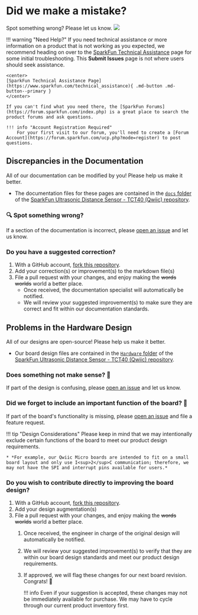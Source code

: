 # Did we make a mistake?

Spot something wrong? Please let us know. <a href="https://github.com/sparkfun/SparkFun_Ultrasonic_Distance_Sensor-Qwiic/tree/v11_Firmware_v01/issues" alt="Issues"><img src="https://img.shields.io/github/issues/sparkfun/SparkFun_Ultrasonic_Distance_Sensor-Qwiic/tree/v11_Firmware_v01.svg" /></a>

<!-- Technical Assistance Box -->
!!! warning "Need Help?"
    If you need technical assistance or more information on a product that is not working as you expected, we recommend heading on over to the [SparkFun Technical Assistance](https://www.sparkfun.com/technical_assistanc) page for some initial troubleshooting. This **Submit Issues** page is not where users should seek assistance.

    <center>
    [SparkFun Technical Assistance Page](https://www.sparkfun.com/technical_assistance){ .md-button .md-button--primary }
    </center>
    
    If you can't find what you need there, the [SparkFun Forums](https://forum.sparkfun.com/index.php) is a great place to search the product forums and ask questions.
    
    !!! info "Account Registration Required"
        For your first visit to our forum, you'll need to create a [Forum Account](https://forum.sparkfun.com/ucp.php?mode=register) to post questions.


## Discrepancies in the Documentation

All of our documentation can be modified by you! Please help us make it better.

* The documentation files for these pages are contained in the [`docs` folder](https://github.com/sparkfun/SparkFun_Ultrasonic_Distance_Sensor-Qwiic/tree/v11_Firmware_v01/docs) of the [SparkFun Ultrasonic Distance Sensor - TCT40 (Qwiic) repository](https://github.com/sparkfun/SparkFun_Ultrasonic_Distance_Sensor-Qwiic/tree/v11_Firmware_v01).

### 🔍 Spot something wrong?

If a section of the documentation is incorrect, please [open an issue](https://github.com/sparkfun/SparkFun_Ultrasonic_Distance_Sensor-Qwiic/issues) and let us know.

### Do you have a suggested correction?

1. With a GitHub account, [fork this repository](https://github.com/sparkfun/SparkFun_Ultrasonic_Distance_Sensor-Qwiic/fork).
2. Add your correction(s) or improvement(s) to the markdown file(s)
3. File a pull request with your changes, and enjoy making the ~~words~~ ~~worlds~~ world a better place.
	* Once received, the documentation specialist will automatically be notified.
	* We will review your suggested improvement(s) to make sure they are correct and fit within our documentation standards.

## Problems in the Hardware Design

All of our designs are open-source! Please help us make it better.

* Our board design files are contained in the [`Hardware` folder](https://github.com/sparkfun/SparkFun_Ultrasonic_Distance_Sensor-Qwiic/tree/v11_Firmware_v01/Hardware) of the [SparkFun Ultrasonic Distance Sensor - TCT40 (Qwiic) repository](https://github.com/sparkfun/SparkFun_Ultrasonic_Distance_Sensor-Qwiic/tree/v11_Firmware_v01).

### Does something not make sense? 🤔

If part of the design is confusing, please [open an issue](https://github.com/sparkfun/SparkFun_Ultrasonic_Distance_Sensor-Qwiic/issues) and let us know.

### Did we forget to include an important function of the board? 🤦

If part of the board's functionality is missing, please [open an issue](https://github.com/sparkfun/SparkFun_Ultrasonic_Distance_Sensor-Qwiic/issues) and file a feature request.

!!! tip "Design Considerations"
	Please keep in mind that we may intentionally exclude certain functions of the board to meet our product design requirements.
	
	* *For example, our Qwiic Micro boards are intended to fit on a small board layout and only use I<sup>2</sup>C communication; therefore, we may not have the SPI and interrupt pins available for users.*


### Do you wish to contribute directly to improving the board design?

1. With a GitHub account, [fork this repository](https://github.com/sparkfun/SparkFun_Ultrasonic_Distance_Sensor-Qwiic/fork).
2. Add your design augmentation(s)
3. File a pull request with your changes, and enjoy making the ~~words~~ ~~worlds~~ world a better place.
	1. Once received, the engineer in charge of the original design will automatically be notified.
	2. We will review your suggested improvement(s) to verify that they are within our board design standards and meet our product design requirements.
	3. If approved, we will flag these changes for our next board revision. Congrats! 🍻

		!!! info
			Even if your suggestion is accepted, these changes may not be immediately available for purchase. We may have to cycle through our current product inventory first.
